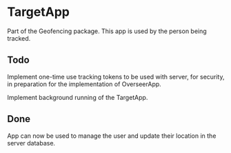 # TargetApp
Part of the Geofencing package. This app is used by the person being tracked.

## Todo

Implement one-time use tracking tokens to be used with server, for security, in preparation for the implementation of OverseerApp.

Implement background running of the TargetApp.

## Done

App can now be used to manage the user and update their location in the server database.
